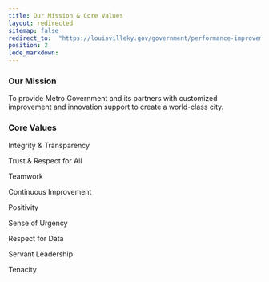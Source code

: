 ```yaml
---
title: Our Mission & Core Values
layout: redirected
sitemap: false
redirect_to:  "https://louisvilleky.gov/government/performance-improvement/awards-and-news"
position: 2
lede_markdown:
---
```



### Our Mission
To provide Metro Government and its partners with customized improvement and innovation support to create a world-class city.

### Core Values
Integrity & Transparency

Trust & Respect for All

Teamwork

Continuous Improvement

Positivity

Sense of Urgency

Respect for Data

Servant Leadership

Tenacity
